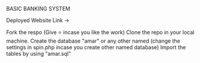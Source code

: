 BASIC BANKING SYSTEM

Deployed Website Link -> 

Fork the respo (Give ⭐ incase you like the work)
Clone the repo in your local machine.
Create the database "amar" or any other named (change the settings in spin.php incase you create other named database)
Import the tables by using "amar.sql"
